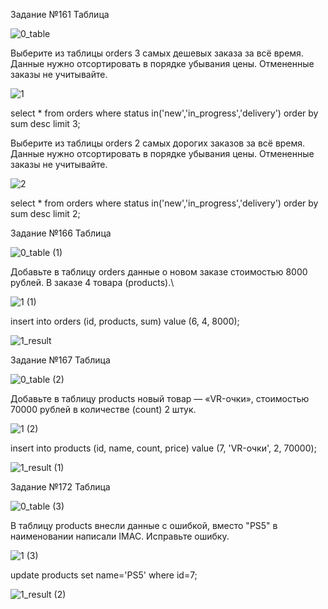 Задание №161
Таблица


![0_table](https://github.com/user-attachments/assets/fd310a2c-f4c7-4c59-acd7-11ee802c7b81)


Выберите из таблицы orders 3 самых дешевых заказа за всё время. Данные нужно отсортировать в порядке убывания цены. Отмененные заказы не учитывайте.


![1](https://github.com/user-attachments/assets/4352e865-833e-46d3-83f4-6284a33e28c8)


select * from orders where status in('new','in_progress','delivery') order by sum desc limit 3;


Выберите из таблицы orders 2 самых дорогих заказов за всё время. Данные нужно отсортировать в порядке убывания цены. Отмененные заказы не учитывайте.


![2](https://github.com/user-attachments/assets/e10e21d4-4bde-43fa-8b89-bca74e2ac01e)


select * from orders where status in('new','in_progress','delivery') order by sum desc limit 2;


Задание №166
Таблица


![0_table (1)](https://github.com/user-attachments/assets/ac9d3d98-b27d-45be-8346-1f57f9182205)


Добавьте в таблицу orders данные о новом заказе стоимостью 8000 рублей. В заказе 4 товара (products).\


![1 (1)](https://github.com/user-attachments/assets/e0594ad3-9628-4440-8afa-b6b102314d8b)


insert into orders (id, products, sum) value (6, 4, 8000);


![1_result](https://github.com/user-attachments/assets/6d067072-9583-47cf-9938-2cd40775ce23)


Задание №167
Таблица


![0_table (2)](https://github.com/user-attachments/assets/2d1f8486-5194-4ecd-b325-8af4be906bbe)


Добавьте в таблицу products новый товар — «VR-очки», стоимостью 70000 рублей в количестве (count) 2 штук.


![1 (2)](https://github.com/user-attachments/assets/7da02020-12ed-49f0-9730-67219b83d104)


insert into products (id, name, count, price) value (7, 'VR-очки', 2, 70000);


![1_result (1)](https://github.com/user-attachments/assets/441b0c7b-6218-4b26-a4ca-f2ab4764b05d)


Задание №172
Таблица


![0_table (3)](https://github.com/user-attachments/assets/c39129e7-1d52-44be-b6ad-130fad502931)


В таблицу products внесли данные с ошибкой, вместо "PS5" в наименовании написали IMAC. Исправьте ошибку.


![1 (3)](https://github.com/user-attachments/assets/1a88bf0f-38e1-4860-a89e-a4964cde97b5)


update products set name='PS5' where id=7;


![1_result (2)](https://github.com/user-attachments/assets/fe2cd5ce-c13d-4eec-bd03-5cf93ea817cb)
